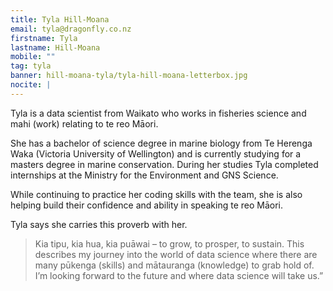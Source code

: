 ```yaml
---
title: Tyla Hill-Moana
email: tyla@dragonfly.co.nz
firstname: Tyla
lastname: Hill-Moana
mobile: ""
tag: tyla
banner: hill-moana-tyla/tyla-hill-moana-letterbox.jpg
nocite: |
---
```


Tyla is a data scientist from Waikato who works in fisheries science and mahi (work) relating to te reo Māori.

<!--more-->

She has a bachelor of science degree in marine biology from Te Herenga Waka (Victoria University of Wellington) and is currently studying for a masters degree in marine conservation. During her studies Tyla completed internships at the Ministry for the Environment and GNS Science.

While continuing to practice her coding skills with the team, she is also helping build their confidence and ability in speaking te reo Māori.

Tyla says she carries this proverb with her.

> Kia tipu, kia hua, kia puāwai – to grow, to prosper, to sustain. This describes my journey into the world of data science where there are many pūkenga (skills) and mātauranga (knowledge) to grab hold of. I’m looking forward to the future and where data science will take us.”
